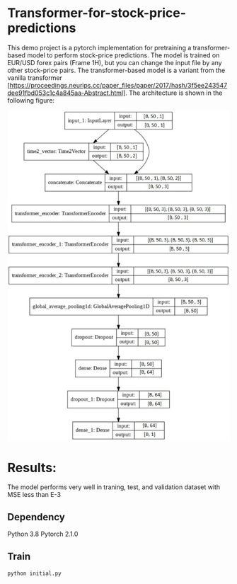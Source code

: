 # Transformer-for-stock-price-predictions

This demo project is a pytorch implementation for pretraining a transformer-based model to perform stock-price predictions. The model is trained on EUR/USD forex pairs (Frame 1H), but you can change the input file by any other stock-price pairs. The transformer-based model is a variant from the vanilla transformer [https://proceedings.neurips.cc/paper_files/paper/2017/hash/3f5ee243547dee91fbd053c1c4a845aa-Abstract.html]. The architecture is shown in the following figure:

![any!](trans_arch.jpg)


# Results: 

The model performs very well in traning, test, and validation dataset with MSE less than E-3

## Dependency
Python 3.8
Pytorch 2.1.0

## Train

```bash
python initial.py
```


